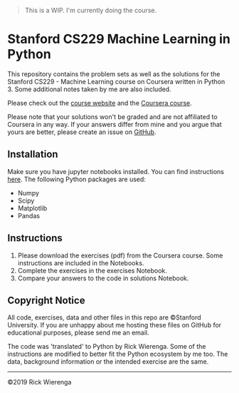 > This is a WIP. I'm currently doing the course.

# Stanford CS229 Machine Learning in Python
This repository contains the problem sets as well as the solutions for the Stanford CS229 - Machine Learning course on Coursera written in Python 3. Some additional notes taken by me are also included.

Please check out the [course website](http://cs229.stanford.edu/) and the [Coursera course](https://www.coursera.org/learn/machine-learning).

Please note that your solutions won't be graded and are not affiliated to Coursera in any way. If your answers differ from mine and you argue that yours are better, please create an issue on [GitHub](https://www.github.com/rickwierenga/CS229-Pytohon).

## Installation
Make sure you have jupyter notebooks installed. You can find instructions [here](https://jupyter.org/install). The following Python packages are used:
* Numpy
* Scipy
* Matplotlib
* Pandas

## Instructions
1. Please download the exercises (pdf) from the Coursera course. Some instructions are included in the Notebooks. 
2. Complete the exercises in the exercises Notebook.
3. Compare your answers to the code in solutions Notebook.

## Copyright Notice
All code, exercises, data and other files in this repo are ©Stanford University. If you are unhappy about me hosting these files on GitHub for educational purposes, please send me an email.

The code was 'translated' to Python by Rick Wierenga. Some of the instructions are modified to better fit the Python ecosystem by me too. The data, background information or the intended exercise are the same.

--- 

&copy;2019 Rick Wierenga
